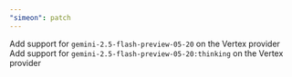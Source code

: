 ```yaml
---
"simeon": patch
---
```


Add support for `gemini-2.5-flash-preview-05-20` on the Vertex provider
Add support for `gemini-2.5-flash-preview-05-20:thinking` on the Vertex provider
